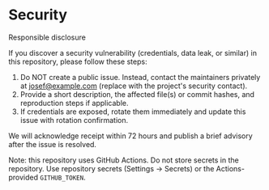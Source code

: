 # Security

Responsible disclosure

If you discover a security vulnerability (credentials, data leak, or similar) in this repository, please follow these steps:

1. Do NOT create a public issue. Instead, contact the maintainers privately at josef@example.com (replace with the project's security contact).
2. Provide a short description, the affected file(s) or commit hashes, and reproduction steps if applicable.
3. If credentials are exposed, rotate them immediately and update this issue with rotation confirmation.

We will acknowledge receipt within 72 hours and publish a brief advisory after the issue is resolved.

Note: this repository uses GitHub Actions. Do not store secrets in the repository. Use repository secrets (Settings → Secrets) or the Actions-provided `GITHUB_TOKEN`.
